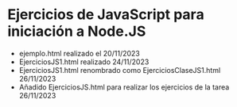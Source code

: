 # Ejercicios de JavaScript para iniciación a Node.JS

- ejemplo.html realizado el 20/11/2023
- EjerciciosJS1.html realizado 24/11/2023
- EjerciciosJS1.html renombrado como EjerciciosClaseJS1.html 26/11/2023
- Añadido EjerciciosJS.html para realizar los ejercicios de la tarea 26/11/2023 